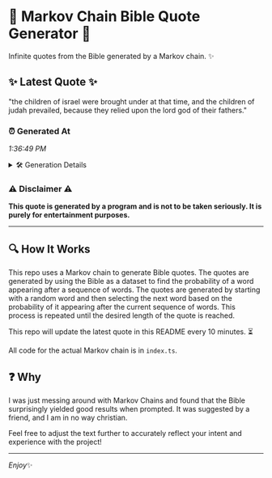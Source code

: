 # 📖 Markov Chain Bible Quote Generator 📖

Infinite quotes from the Bible generated by a Markov chain. ✨

## ✨ Latest Quote ✨
"the children of israel were brought under at that time, and the children of judah prevailed, because they relied upon the lord god of their fathers."

### ⏰ Generated At
*1:36:49 PM*

<details>
    <summary>🛠️ Generation Details</summary>
    <p>
        <strong>🌱 Seed:</strong> the<br>
        <strong>🔄 Iterations:</strong> 25<br>
        <strong>📜 Context History:</strong><br>[ the ]: children<br>[ the, children ]: of<br>[ the, children, of ]: israel<br>[ the, children, of, israel ]: were<br>[ the, children, of, israel, were ]: brought<br>[ the, children, of, israel, were, brought ]: under<br>[ children, of, israel, were, brought, under ]: at<br>[ of, israel, were, brought, under, at ]: that<br>[ israel, were, brought, under, at, that ]: time,<br>[ were, brought, under, at, that, time, ]: and<br>[ brought, under, at, that, time,, and ]: the<br>[ under, at, that, time,, and, the ]: children<br>[ at, that, time,, and, the, children ]: of<br>[ that, time,, and, the, children, of ]: judah<br>[ time,, and, the, children, of, judah ]: prevailed,<br>[ and, the, children, of, judah, prevailed, ]: because<br>[ the, children, of, judah, prevailed,, because ]: they<br>[ children, of, judah, prevailed,, because, they ]: relied<br>[ of, judah, prevailed,, because, they, relied ]: upon<br>[ judah, prevailed,, because, they, relied, upon ]: the<br>[ prevailed,, because, they, relied, upon, the ]: lord<br>[ because, they, relied, upon, the, lord ]: god<br>[ they, relied, upon, the, lord, god ]: of<br>[ relied, upon, the, lord, god, of ]: their<br>[ upon, the, lord, god, of, their ]: fathers.<br>
    </p>
</details>

### ⚠️ Disclaimer ⚠️
**This quote is generated by a program and is not to be taken seriously. It is purely for entertainment purposes.**

---

## 🔍 How It Works

This repo uses a Markov chain to generate Bible quotes. The quotes are generated by using the Bible as a dataset to find the probability of a word appearing after a sequence of words. The quotes are generated by starting with a random word and then selecting the next word based on the probability of it appearing after the current sequence of words. This process is repeated until the desired length of the quote is reached.

This repo will update the latest quote in this README every 10 minutes. ⏳

All code for the actual Markov chain is in `index.ts`.

## ❓ Why

I was just messing around with Markov Chains and found that the Bible surprisingly yielded good results when prompted. 
It was suggested by a friend, and I am in no way christian.

Feel free to adjust the text further to accurately reflect your intent and experience with the project!

---

*Enjoy*✨
